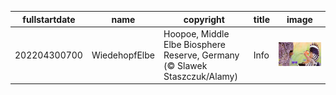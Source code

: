|fullstartdate|name|copyright|title|image|
|--|--|--|--|--|
202204300700|WiedehopfElbe|Hoopoe, Middle Elbe Biosphere Reserve, Germany (© Slawek Staszczuk/Alamy)|Info|![](/en-AU/2022/05/202204300700WiedehopfElbe.jpg)|
